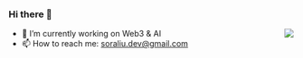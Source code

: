 ### Hi there 👋

<img align="right" src="https://github-readme-stats.vercel.app/api?username=soraliu&show_icons=true&hide_title=true&theme=material-palenight" />

- 🔭 I’m currently working on Web3 & AI
- 📫 How to reach me: soraliu.dev@gmail.com
